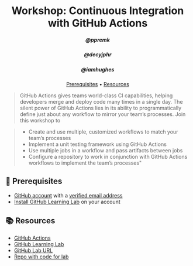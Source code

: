 <h1 align="center">Workshop: Continuous Integration with GitHub Actions</h1>
<h5 align="center">@ppremk</h3>

<p align="center">
  <h5 align="center">@decyjphr</h3>
  <h5 align="center">@iamhughes</h3>
</p>


<p align="center">
  <a href="#mega-prerequisites">Prerequisites</a> •  
  <a href="#books-resources">Resources</a>
</p>

> GitHub Actions gives teams world-class CI capabilities, helping developers merge and deploy code many times in a single day. The silent power of GitHub Actions lies in its ability to programmatically define just about any workflow to mirror your team’s processes. Join this workshop to

> - Create and use multiple, customized workflows to match your team’s processes
> - Implement a unit testing framework using GitHub Actions
> - Use multiple jobs in a workflow and pass artifacts between jobs
> - Configure a repository to work in conjunction with GitHub Actions workflows to implement the team’s processes"

## :mega: Prerequisites
- [GitHub account](https://github.com) with a [verified email address](https://help.github.com/en/github/getting-started-with-github/verifying-your-email-address)
- [Install GitHub Learning Lab](https://lab.github.com/docs/install-on-organization) on your account

## :books: Resources
- [GitHub Actions](https://help.github.com/en/actions)
- [GitHub Learning Lab](https://lab.github.com)
- [GitHub Lab URL](https://lab.github.com/githubtraining/github-actions:-continuous-integration)
- [Repo with code for lab](https://github.com/hsurfer/github-actions-for-ci)
